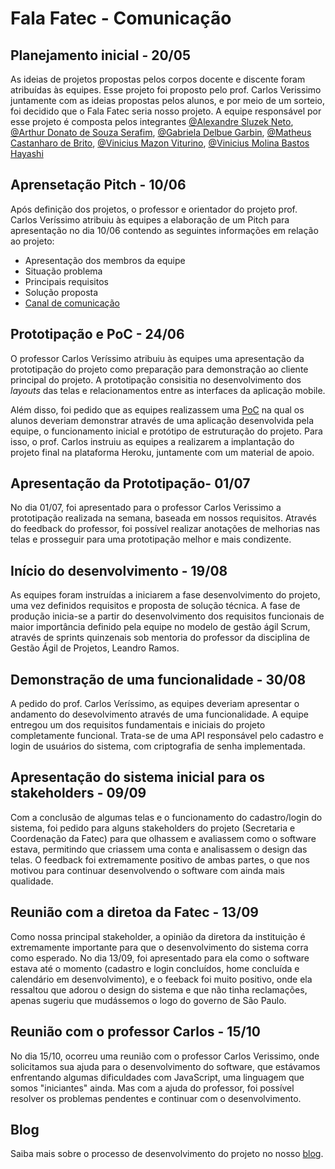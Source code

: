# Fala Fatec - Comunicação

## Planejamento inicial - 20/05

As ideias de projetos propostas pelos corpos docente e discente foram atribuídas às equipes. Esse projeto foi proposto pelo prof. Carlos Verissimo juntamente com as ideias propostas pelos alunos, e por meio de um sorteio, foi decidido que o Fala Fatec seria nosso projeto.
A equipe responsável por esse projeto é composta pelos integrantes [@Alexandre Sluzek Neto](https://www.linkedin.com/in/alexandre-sluzek-neto-5323a7207/), [@Arthur Donato de Souza Serafim](https://www.linkedin.com/in/arthur-donato-serafim-820216202/), [@Gabriela Delbue Garbin](https://www.linkedin.com/in/gabrieladelbuegarbin/), [@Matheus Castanharo de Brito](https://www.linkedin.com/in/matheus-castanharo-de-brito-01a399233/), [@Vinicius Mazon Viturino](https://www.linkedin.com/in/viniciusmazonviturino/), [@Vinicius Molina Bastos Hayashi](https://www.linkedin.com/in/vinicius-molina-bastos-hayashi/)

## Aprensetação Pitch - 10/06

Após definição dos projetos, o professor e orientador do projeto prof. Carlos Veríssimo atribuiu às equipes a elaboração de um Pitch para apresentação no dia 10/06 contendo as seguintes informações em relação ao projeto:

- Apresentação dos membros da equipe
- Situação problema
- Principais requisitos
- Solução proposta
- [Canal de comunicação](https://falafatecscs.blogspot.com/)

## Prototipação e PoC - 24/06

O professor Carlos Veríssimo atribuiu às equipes uma apresentação da prototipação do projeto como preparação para demonstração ao cliente principal do projeto. A prototipação consisitia no desenvolvimento dos _layouts_ das telas e relacionamentos entre as interfaces da aplicação mobile.

Além disso, foi pedido que as equipes realizassem uma [PoC](https://pt.wikipedia.org/wiki/Prova_de_conceito) na qual os alunos deveriam demonstrar através de uma aplicação desenvolvida pela equipe, o funcionamento inicial e protótipo de estruturação do projeto. Para isso, o prof. Carlos instruiu as equipes a realizarem a implantação do projeto final na plataforma Heroku, juntamente com um material de apoio.

## Apresentação da Prototipação- 01/07

No dia 01/07, foi apresentado para o professor Carlos Verissimo a prototipação realizada na semana, baseada em nossos requisitos. Através do feedback do professor, foi possível realizar anotações de melhorias nas telas e prosseguir para uma prototipação melhor e mais condizente.

## Início do desenvolvimento - 19/08

As equipes foram instruídas a iniciarem a fase desenvolvimento do projeto, uma vez definidos requisitos e proposta de solução técnica. A fase de produção inicia-se a
partir do desenvolvimento dos requisitos funcionais de maior importância definido pela equipe no modelo de gestão ágil Scrum, através de sprints quinzenais sob mentoria do professor da disciplina de Gestão Ágil de Projetos, Leandro Ramos.

## Demonstração de uma funcionalidade - 30/08

A pedido do prof. Carlos Veríssimo, as equipes deveriam apresentar o andamento do desevolvimento através de uma funcionalidade. A equipe entregou um dos requisitos fundamentais e iniciais do projeto completamente funcional. Trata-se de uma API responsável pelo cadastro e login de usuários do sistema, com criptografia de senha implementada.

## Apresentação do sistema inicial para os stakeholders - 09/09

Com a conclusão de algumas telas e o funcionamento do cadastro/login do sistema, foi pedido para alguns stakeholders do projeto (Secretaria e Coordenação da Fatec) para que olhassem e avaliassem como o software estava, permitindo que criassem uma conta e analisassem o design das telas. O feedback foi extremamente positivo de ambas partes, o que nos motivou para continuar desenvolvendo o software com ainda mais qualidade. 

## Reunião com a diretoa da Fatec - 13/09

Como nossa principal stakeholder, a opinião da diretora da instituição é extremamente importante para que o desenvolvimento do sistema corra como esperado. No dia 13/09, foi apresentado para ela como o software estava até o momento (cadastro e login concluídos, home concluída e calendário em desenvolvimento), e o feeback foi muito positivo, onde ela ressaltou que adorou o design do sistema e que não tinha reclamações, apenas sugeriu que mudássemos o logo do governo de São Paulo.

## Reunião com o professor Carlos - 15/10

No dia 15/10, ocorreu uma reunião com o professor Carlos Verissimo, onde solicitamos sua ajuda para o desenvolvimento do software, que estávamos enfrentando algumas dificuldades com JavaScript, uma linguagem que somos "iniciantes" ainda. Mas com a ajuda do professor, foi possível resolver os problemas pendentes e continuar com o desenvolvimento.


## Blog

Saiba mais sobre o processo de desenvolvimento do projeto no nosso [blog](https://falafatecscs.blogspot.com/).
